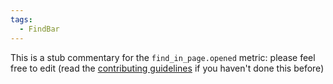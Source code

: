 ```yaml
---
tags:
  - FindBar
---
```


This is a stub commentary for the `find_in_page.opened` metric: please feel free to edit (read the
[contributing guidelines](https://github.com/mozilla/glean-annotations/blob/main/CONTRIBUTING.md)
if you haven't done this before)
